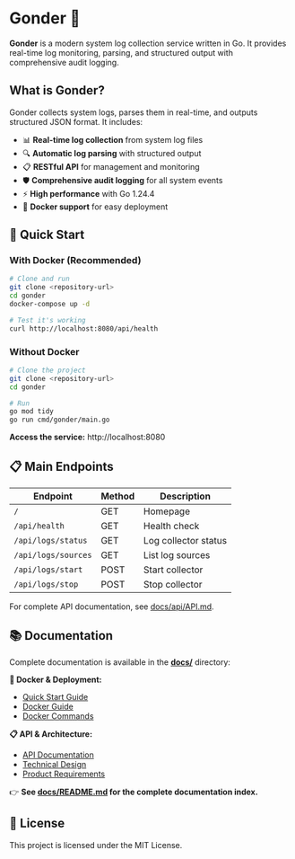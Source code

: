 # Gonder 🚀

**Gonder** is a modern system log collection service written in Go. It provides real-time log monitoring, parsing, and structured output with comprehensive audit logging.

## What is Gonder?

Gonder collects system logs, parses them in real-time, and outputs structured JSON format. It includes:

- 📊 **Real-time log collection** from system log files
- 🔍 **Automatic log parsing** with structured output
- 📋 **RESTful API** for management and monitoring
- 🛡️ **Comprehensive audit logging** for all system events
- ⚡ **High performance** with Go 1.24.4
- 🐳 **Docker support** for easy deployment

## 🚀 Quick Start

### With Docker (Recommended)

```bash
# Clone and run
git clone <repository-url>
cd gonder
docker-compose up -d

# Test it's working
curl http://localhost:8080/api/health
```

### Without Docker

```bash
# Clone the project
git clone <repository-url>
cd gonder

# Run
go mod tidy
go run cmd/gonder/main.go
```

**Access the service:** http://localhost:8080

## 📋 Main Endpoints

| Endpoint | Method | Description |
|----------|--------|-------------|
| `/` | GET | Homepage |
| `/api/health` | GET | Health check |
| `/api/logs/status` | GET | Log collector status |
| `/api/logs/sources` | GET | List log sources |
| `/api/logs/start` | POST | Start collector |
| `/api/logs/stop` | POST | Stop collector |

For complete API documentation, see [docs/api/API.md](docs/api/API.md).

## 📚 Documentation

Complete documentation is available in the **[docs/](docs/)** directory:

**🐳 Docker & Deployment:**
- [Quick Start Guide](docs/docker/QUICK-START.md)
- [Docker Guide](docs/docker/DOCKER.md)
- [Docker Commands](docs/docker/DOCKER-COMMANDS.md)

**📋 API & Architecture:**
- [API Documentation](docs/api/API.md)
- [Technical Design](docs/architecture/Technical-Design.md)
- [Product Requirements](docs/architecture/PRD.md)

👉 **See [docs/README.md](docs/README.md) for the complete documentation index.**

## 📄 License

This project is licensed under the MIT License.